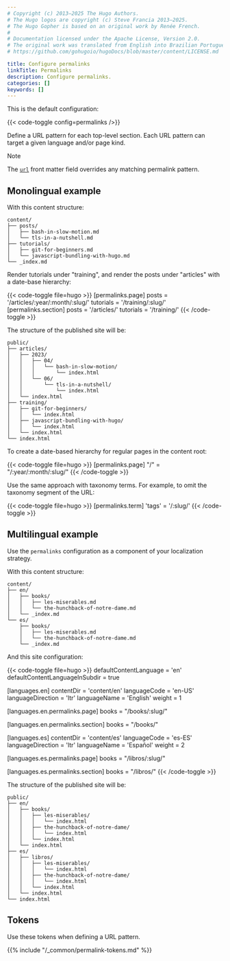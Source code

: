 ```yaml
---
# Copyright (c) 2013–2025 The Hugo Authors.
# The Hugo logos are copyright (c) Steve Francia 2013–2025.
# The Hugo Gopher is based on an original work by Renée French.
#
# Documentation licensed under the Apache License, Version 2.0.
# The original work was translated from English into Brazilian Portuguese.
# https://github.com/gohugoio/hugoDocs/blob/master/content/LICENSE.md

title: Configure permalinks
linkTitle: Permalinks
description: Configure permalinks.
categories: []
keywords: []
---
```


This is the default configuration:

{{< code-toggle config=permalinks />}}

Define a URL pattern for each top-level section. Each URL pattern can target a given language and/or page kind.

> [!note]
> The [`url`] front matter field overrides any matching permalink pattern.

## Monolingual example

With this content structure:

```text
content/
├── posts/
│   ├── bash-in-slow-motion.md
│   └── tls-in-a-nutshell.md
├── tutorials/
│   ├── git-for-beginners.md
│   └── javascript-bundling-with-hugo.md
└── _index.md
```

Render tutorials under "training", and render the posts under "articles" with a date-base hierarchy:

{{< code-toggle file=hugo >}}
[permalinks.page]
posts = '/articles/:year/:month/:slug/'
tutorials = '/training/:slug/'
[permalinks.section]
posts = '/articles/'
tutorials = '/training/'
{{< /code-toggle >}}

The structure of the published site will be:

```text
public/
├── articles/
│   ├── 2023/
│   │   ├── 04/
│   │   │   └── bash-in-slow-motion/
│   │   │       └── index.html
│   │   └── 06/
│   │       └── tls-in-a-nutshell/
│   │           └── index.html
│   └── index.html
├── training/
│   ├── git-for-beginners/
│   │   └── index.html
│   ├── javascript-bundling-with-hugo/
│   │   └── index.html
│   └── index.html
└── index.html
```

To create a date-based hierarchy for regular pages in the content root:

{{< code-toggle file=hugo >}}
[permalinks.page]
"/" = "/:year/:month/:slug/"
{{< /code-toggle >}}

Use the same approach with taxonomy terms. For example, to omit the taxonomy segment of the URL:

{{< code-toggle file=hugo >}}
[permalinks.term]
'tags' = '/:slug/'
{{< /code-toggle >}}

## Multilingual example

Use the `permalinks` configuration as a component of your localization strategy.

With this content structure:

```text
content/
├── en/
│   ├── books/
│   │   ├── les-miserables.md
│   │   └── the-hunchback-of-notre-dame.md
│   └── _index.md
└── es/
    ├── books/
    │   ├── les-miserables.md
    │   └── the-hunchback-of-notre-dame.md
    └── _index.md
```

And this site configuration:

{{< code-toggle file=hugo >}}
defaultContentLanguage = 'en'
defaultContentLanguageInSubdir = true

[languages.en]
contentDir = 'content/en'
languageCode = 'en-US'
languageDirection = 'ltr'
languageName = 'English'
weight = 1

[languages.en.permalinks.page]
books = "/books/:slug/"

[languages.en.permalinks.section]
books = "/books/"

[languages.es]
contentDir = 'content/es'
languageCode = 'es-ES'
languageDirection = 'ltr'
languageName = 'Español'
weight = 2

[languages.es.permalinks.page]
books = "/libros/:slug/"

[languages.es.permalinks.section]
books = "/libros/"
{{< /code-toggle >}}

The structure of the published site will be:

```text
public/
├── en/
│   ├── books/
│   │   ├── les-miserables/
│   │   │   └── index.html
│   │   ├── the-hunchback-of-notre-dame/
│   │   │   └── index.html
│   │   └── index.html
│   └── index.html
├── es/
│   ├── libros/
│   │   ├── les-miserables/
│   │   │   └── index.html
│   │   ├── the-hunchback-of-notre-dame/
│   │   │   └── index.html
│   │   └── index.html
│   └── index.html
└── index.html
```

## Tokens

Use these tokens when defining a URL pattern.

{{% include "/_common/permalink-tokens.md" %}}

[`url`]: /content-management/front-matter/#url
